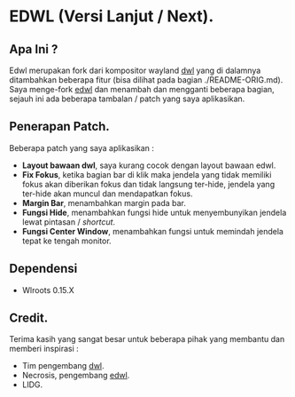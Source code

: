 # EDWL (Versi Lanjut / Next).

## Apa Ini ?

Edwl merupakan fork dari kompositor wayland [dwl](https://github.com/djpohly/dwl) yang di dalamnya ditambahkan beberapa fitur (bisa dilihat pada bagian ./README-ORIG.md). Saya menge-fork [edwl](https://gitlab.com/necrosis/edwl) dan menambah dan mengganti beberapa bagian, sejauh ini ada beberapa tambalan / patch yang saya aplikasikan.

## Penerapan Patch.

Beberapa patch yang saya aplikasikan :

- **Layout bawaan dwl**, saya kurang cocok dengan layout bawaan edwl.
- **Fix Fokus**, ketika bagian bar di klik maka jendela yang tidak memiliki fokus akan diberikan fokus dan tidak langsung ter-hide, jendela yang ter-hide akan muncul dan mendapatkan fokus.
- **Margin Bar**, menambahkan margin pada bar.
- **Fungsi Hide**, menambahkan fungsi hide untuk menyembunyikan jendela lewat pintasan / *shortcut*.
- **Fungsi Center Window**, menambahkan fungsi untuk memindah jendela tepat ke tengah monitor.

## Dependensi

- Wlroots 0.15.X

## Credit.

Terima kasih yang sangat besar untuk beberapa pihak yang membantu dan memberi inspirasi :

- Tim pengembang [dwl](https://github.com/djpohly/dwl).
- Necrosis, pengembang [edwl](https://gitlab.com/necrosis/edwl).
- LIDG.
